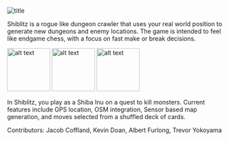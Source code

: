 
![title](https://i.imgur.com/zYgA0iL.png)

Shiblitz is a rogue like dungeon crawler that uses your real world position to generate new dungeons and enemy locations. The game is intended to feel like endgame chess, with a focus on fast make or break decisions.

<img src="https://i.imgur.com/7tLI5tR.png" alt="alt text" width="100"> <img src="https://i.imgur.com/fDy9ZY8.png" alt="alt text" width="100"> <img src="https://i.imgur.com/akerTeE.png" alt="alt text" width="100"> 

In Shiblitz, you play as a Shiba Inu on a quest to kill monsters. Current features include GPS location, OSM integration, Sensor based map generation, and moves selected from a shuffled deck of cards.

Contributors: Jacob Coffland, Kevin Doan, Albert Furlong, Trevor Yokoyama
